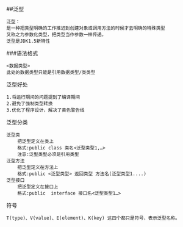 ##泛型

    泛型：
    是一种把类型明确的工作推迟到创建对象或调用方法的时候才去明确的特殊类型
    又称之为参数化类型，把类型当作参数一样传递。
    泛型是JDK1.5新特性
###语法格式

    <数据类型>
    此处的数据类型只能是引用数据类型/类类型
泛型好处

    1.将运行期间的问题提到了编译期间
    2.避免了强制类型转换
    3.优化了程序设计，解决了黄色警告线
泛型分类

    泛型类
        把泛型定义在类上
        格式:public class 类名<泛型类型1,…>
        注意:泛型类型必须是引用类型
    泛型方法
        把泛型定义在方法上
        格式:public <泛型类型> 返回类型 方法名(泛型类型1....)
    泛型接口
        把泛型定义在接口上
        格式:public  interface 接口名<泛型类型1…>
符号

    T(type)、V(value)、E(element)、K(key) 这四个都只是符号，表示泛型名称。